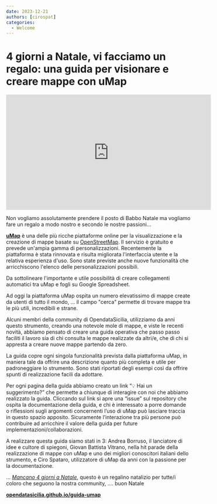 ```yaml
---
date: 2023-12-21
authors: [cirospat]
categories:
  - Welcome
---
```


# 4 giorni a Natale, vi facciamo un regalo: una guida per visionare e creare mappe con uMap

<iframe width="560" height="315" src="https://www.youtube.com/embed/v_YMjnQqDTk?si=jlU0hQziYOQS3sEh" title="YouTube video player" frameborder="0" allow="accelerometer; autoplay; clipboard-write; encrypted-media; gyroscope; picture-in-picture; web-share" allowfullscreen></iframe>


Non vogliamo assolutamente prendere il posto di Babbo Natale ma vogliamo fare un regalo a modo nostro e secondo le nostre passioni…

[**uMap**](https://umap.openstreetmap.fr/it/) è una delle più ricche piattaforme online per la visualizzazione e la creazione di mappe basate su [OpenStreetMap](https://www.openstreetmap.org/#map=14/38.1216/13.3535).
Il servizio è gratuito e prevede un'ampia gamma di personalizzazioni. 
Recentemente la piattaforma è stata rinnovata e risulta migliorata l'interfaccia utente e la relativa esperienza d'uso. Sono state previste anche nuove funzionalità che arricchiscono l'elenco delle personalizzazioni possibili.

<!-- more -->

Da sottolineare l'importante e utile possibilità di creare collegamenti automatici tra uMap e fogli su Google Spreadsheet.

Ad oggi la piattaforma uMap ospita un numero elevatissimo di mappe create da utenti di tutto il mondo, … il campo "cerca" permette di trovare mappe tra le più utili, incredibili e strane.

Alcuni membri della community di OpendataSicilia, utilizziamo da anni questo strumento, creando una notevole mole di mappe, e viste le recenti novità, abbiamo pensato di creare una guida operativa che passo passo faciliti il lavoro sia di chi consulta le mappe realizzate da altri/e, che di chi si appresta a creare nuove mappe partendo da zero.

La guida copre ogni singola funzionalità prevista dalla piattaforma uMap, in maniera tale da offrire una descrizione quanto più completa e utile per padroneggiare lo strumento.
Sono stati riportati degli esempi così da offrire spunti di realizzazione facili da adottare.

Per ogni pagina della guida abbiamo creato un link “💡 Hai un suggerimento?” che permette a chiunque di interagire con noi che abbiamo realizzato la guida. Cliccando sul link si apre una “issue” sul repository che ospita la documentazione della guida, e chi è interessato a porre domande o riflessioni sugli argomenti concernenti l’uso di uMap può lasciare traccia in questo spazio apposito. Sicuramente l’interazione tra più persone può contribuire ad arricchire il valore della guida per future implementazioni/collaborazioni.

A realizzare questa guida siamo stati in 3: Andrea Borruso, il lanciatore di idee e cultore di spiegoni, Giovan Battista Vitrano, nella hit parade della realizzazione di mappe con uMap e uno dei migliori conoscitori italiani dello strumento, e Ciro Spataro, utilizzatore di uMap da anni con la passione per la documentazione.

… [*Mancano 4 giorni a Natale*](https://youtu.be/v_YMjnQqDTk?si=9NVJPVs1bdby8QqF), questo è un regalino natalizio per tutte/i coloro che seguono la nostra community, …. buon Natale

[**opendatasicilia.github.io/guida-umap**](https://opendatasicilia.github.io/guida-umap)
